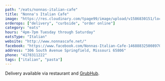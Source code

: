 ```yaml
---
path: "/eats/nonnas-italian-cafe"
title: "Nonna's Italian Cafe"
image: "https://res.cloudinary.com/tpage99/image/upload/v1586830151/local417eats/local417eatslogo.png"
orderops: ["delivery", "curbside", "order online"]
category: "eats"
hours: "4pm-7pm Tuesday through Saturday"
eatsType: "Italian"
website: "http://www.nonnascafe.net/"
facebook: "https://www.facebook.com/Nonnas-Italian-Cafe-1468883250089709"
address: "306 South Avenue Springfield, Missouri 65806"
phone: "4178311222"
tags: ["italian", "pasta"]
---
```


Delivery available via restaurant and [GrubHub](https://www.grubhub.com/restaurant/nonnas-italian-cafe-306-south-ave-springfield/790688).